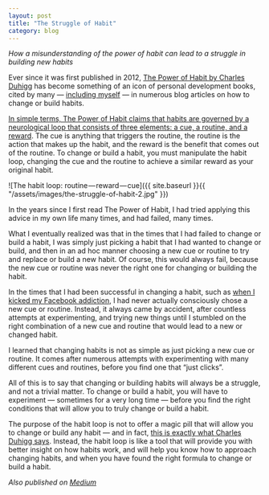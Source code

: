 ```yaml
---
layout: post
title: "The Struggle of Habit"
category: blog
---
```


*How a misunderstanding of the power of habit can lead to a struggle in building new habits*

Ever since it was first published in 2012, [The Power of Habit by Charles Duhigg](https://charlesduhigg.com/the-power-of-habit/) has become something of an icon of personal development books, cited by many — [including myself](https://medium.com/@LeNPaul/the-importance-of-keystone-habits-37ecd25d3ce) — in numerous blog articles on how to change or build habits.

[In simple terms, The Power of Habit claims that habits are governed by a neurological loop that consists of three elements: a cue, a routine, and a reward](https://charlesduhigg.com/how-habits-work/). The cue is anything that triggers the routine, the routine is the action that makes up the habit, and the reward is the benefit that comes out of the routine. To change or build a habit, you must manipulate the habit loop, changing the cue and the routine to achieve a similar reward as your original habit.

![The habit loop: routine — reward — cue]({{ site.baseurl }}{{ "/assets/images/the-struggle-of-habit-2.jpg" }})

In the years since I first read The Power of Habit, I had tried applying this advice in my own life many times, and had failed, many times.

What I eventually realized was that in the times that I had failed to change or build a habit, I was simply just picking a habit that I had wanted to change or build, and then in an ad hoc manner choosing a new cue or routine to try and replace or build a new habit. Of course, this would always fail, because the new cue or routine was never the right one for changing or building the habit.

In the times that I had been successful in changing a habit, such as [when I kicked my Facebook addiction](https://medium.com/@LeNPaul/how-i-kicked-my-facebook-addiction-7f5522ea01a4), I had never actually consciously chose a new cue or routine. Instead, it always came by accident, after countless attempts at experimenting, and trying new things until I stumbled on the right combination of a new cue and routine that would lead to a new or changed habit.

I learned that changing habits is not as simple as just picking a new cue or routine. It comes after numerous attempts with experimenting with many different cues and routines, before you find one that “just clicks”.

All of this is to say that changing or building habits will always be a struggle, and not a trivial matter. To change or build a habit, you will have to experiment — sometimes for a very long time — before you find the right conditions that will allow you to truly change or build a habit.

The purpose of the habit loop is not to offer a magic pill that will allow you to change or build any habit — and in fact, [this is exactly what Charles Duhigg says](https://charlesduhigg.com/the-power-of-habit/). Instead, the habit loop is like a tool that will provide you with better insight on how habits work, and will help you know how to approach changing habits, and when you have found the right formula to change or build a habit.

*Also published on [Medium](https://medium.com/the-innovation/the-struggle-of-habit-ca175616106c)*
